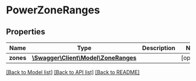 # PowerZoneRanges

## Properties
Name | Type | Description | Notes
------------ | ------------- | ------------- | -------------
**zones** | [**\Swagger\Client\Model\ZoneRanges**](ZoneRanges.md) |  | [optional] 

[[Back to Model list]](../README.md#documentation-for-models) [[Back to API list]](../README.md#documentation-for-api-endpoints) [[Back to README]](../README.md)


